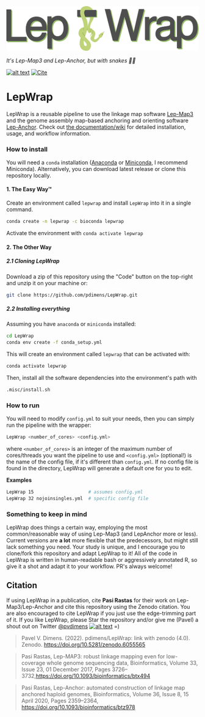 ![logo](.misc/logo.png)

_It's Lep-Map3 and Lep-Anchor, but with snakes 🐍🐍_

[![alt text](https://img.shields.io/badge/docs-wiki-75ae6c?style=for-the-badge&logo=Read%20The%20Docs)](https://github.com/pdimens/LepWrap/wiki) 
[![Cite](https://img.shields.io/badge/Cite-10.5281/zenodo.6055566-e1e1e1?style=for-the-badge)](https://doi.org/10.5281/zenodo.6055565) 
# LepWrap

LepWrap is a reusable pipeline to use the linkage map software [Lep-Map3](https://sourceforge.net/projects/lep-map3/) and the genome assembly map-based anchoring and orienting software [Lep-Anchor](https://sourceforge.net/p/lep-anchor/wiki/Home/). Check out [the documentation/wiki](https://github.com/pdimens/LepWrap/wiki) for detailed installation, usage, and workflow information.

### How to install
You will need a `conda` installation ([Anaconda](https://docs.anaconda.com/anaconda/install/) or [Miniconda](https://docs.conda.io/en/latest/miniconda.html), I recommend Miniconda). Alternatively, you can download latest release or clone this repository locally.

#### 1. The Easy Way™️ 
Create an environment called `lepwrap` and install `LepWrap` into it in a single command.
```bash
conda create -n lepwrap -c bioconda lepwrap
```
Activate the environment with `conda activate lepwrap`

#### 2. The Other Way
##### 2.1 Cloning LepWrap
Download a zip of this repository using the "Code" button on the top-right and unzip it on your machine or:
```bash
git clone https://github.com/pdimens/LepWrap.git
```

##### 2.2 Installing everything
Assuming you have `anaconda` or `miniconda` installed:
```bash
cd LepWrap
conda env create -f conda_setup.yml
```
This will create an environment called `lepwrap` that can be activated with:
```bash
conda activate lepwrap
```
Then, install all the software dependencies into the environment's path with 
```bash
.misc/install.sh
```

### How to run
You will need to modify `config.yml` to suit your needs, then you can simply run the pipeline with the wrapper:
```bash
LepWrap <number_of_cores> <config.yml>
```
where `<number_of_cores>` is an integer of the maximum number of cores/threads you want the pipeline to use and `<config.yml>` (optional!) is the name of the config file, if it's different than `config.yml`. If no config file is found in the directory, LepWrap will generate a default one for you to edit.

**Examples**
```bash
LepWrap 15                    # assumes config.yml
LepWrap 32 nojoinsingles.yml  # specific config file
```
### Something to keep in mind
LepWrap does things a certain way, employing the most common/reasonable way of using Lep-Map3 (and LepAnchor more or less). Current versions are **a lot** more flexible that the predecessors, but might still lack something you need. Your study is unique, and I encourage you to clone/fork this repository and adapt LepWrap to it! All of the code in LepWrap is written in human-readable bash or aggressively annotated R, so give it a shot and adapt it to your workflow. PR's always welcome!


## Citation
If using LepWrap in a publication, cite **Pasi Rastas** for their work on Lep-Map3/Lep-Anchor and cite this repository using the Zenodo citation. You are also encouraged to cite LepWrap if you just use the edge-trimming part of it. If you like LepWrap, please Star the repository and/or give me (Pavel) a shout out on Twitter [@pvdimens](https://twitter.com/PVDimens) [![alt text](http://i.imgur.com/wWzX9uB.png)](https://twitter.com/PVDimens)  =)

> Pavel V. Dimens. (2022). pdimens/LepWrap: link with zenodo (4.0). Zenodo. https://doi.org/10.5281/zenodo.6055565

> Pasi Rastas, Lep-MAP3: robust linkage mapping even for low-coverage whole genome sequencing data, Bioinformatics, Volume 33, Issue 23, 01 December 2017, Pages 3726–3732,https://doi.org/10.1093/bioinformatics/btx494

> Pasi Rastas, Lep-Anchor: automated construction of linkage map anchored haploid genomes, Bioinformatics, Volume 36, Issue 8, 15 April 2020, Pages 2359–2364, https://doi.org/10.1093/bioinformatics/btz978
